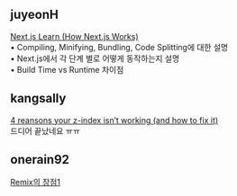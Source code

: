 <h2>juyeonH</h2><a href="https://www.notion.so/study66/How-Next-js-Works-ec726b3ec7b44e7a871ea36b1588bcad#1f515cc6491d47b3901154c62a03ca2a">Next.js Learn (How Next.js Works)</a><br>• Compiling, Minifying, Bundling, Code Splitting에 대한 설명<br>• Next.js에서 각 단계 별로 어떻게 동작하는지 설명<br>• Build Time vs Runtime 차이점<h2>kangsally</h2><a href="https://www.notion.so/study66/4-reasons-your-z-index-isn-t-working-and-how-to-fix-it-b3633fa1c6974f9caa7df776137e56b3#25a61fd21c5e4f44b5687560ee5fe8ee">4 reansons your z-index isn’t working (and how to fix it)</a><br>드디어 끝났네요 ㅠㅠ<h2>onerain92</h2><a href="https://www.notion.so/study66/Why-I-Love-Remix-acba54f8b9b64656ad1dc388ac5a3dd4#2927f8c116e2431dbe42c53986800d26">Remix의 장점1</a>